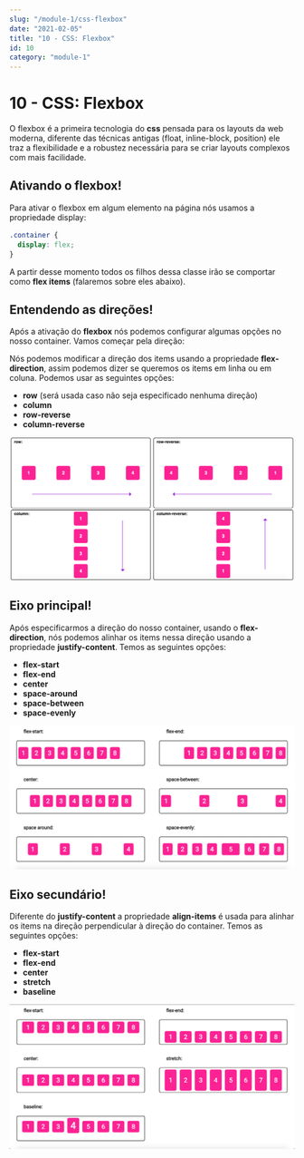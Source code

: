 ```yaml
---
slug: "/module-1/css-flexbox"
date: "2021-02-05"
title: "10 - CSS: Flexbox"
id: 10
category: "module-1"
---
```



# 10 - CSS: Flexbox

O flexbox é a primeira tecnologia do **css** pensada para os layouts da web moderna, diferente das técnicas antigas \(float, inline-block, position\) ele traz a flexibilidade e a robustez necessária para se criar layouts complexos com mais facilidade.

## Ativando o flexbox!

Para ativar o flexbox em algum elemento na página nós usamos a propriedade display:

```css
.container {
  display: flex;
}
```

A partir desse momento todos os filhos dessa classe irão se comportar como **flex items** \(falaremos sobre eles abaixo\).

## Entendendo as direções!

Após a ativação do **flexbox** nós podemos configurar algumas opções no nosso container. Vamos começar pela direção:

Nós podemos modificar a direção dos items usando a propriedade **flex-direction**, assim podemos dizer se queremos os items em linha ou em coluna. Podemos usar as seguintes opções:

* **row** \(será usada caso não seja especificado nenhuma direção\)
* **column**
* **row-reverse**
* **column-reverse**

![flexbox - flex direction](https://raw.githubusercontent.com/VaiNaWeb/gitbook-assets/master/modulo-1/images/flex-direction.png)

## Eixo principal!

Após especificarmos a direção do nosso container, usando o **flex-direction**, nós podemos alinhar os items nessa direção usando a propriedade **justify-content**. Temos as seguintes opções:

* **flex-start**
* **flex-end**
* **center**
* **space-around**
* **space-between**
* **space-evenly**

![flexbox - main axis](https://raw.githubusercontent.com/VaiNaWeb/gitbook-assets/master/modulo-1/images/flexbox-main-axis.png)

## Eixo secundário!

Diferente do **justify-content** a propriedade **align-items** é usada para alinhar os items na direção perpendicular à direção do container. Temos as seguintes opções:

* **flex-start**
* **flex-end**
* **center**
* **stretch**
* **baseline**

![flexbox - cross axis](https://raw.githubusercontent.com/VaiNaWeb/gitbook-assets/master/modulo-1/images/flexbox-cross-axis.png)

